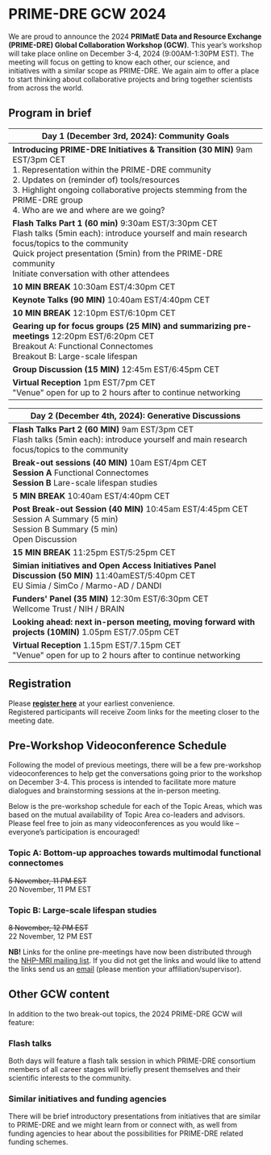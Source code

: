 # PRIME-DRE GCW 2024 
We are proud to announce the 2024 **PRIMatE Data and Resource Exchange (PRIME-DRE) Global Collaboration Workshop (GCW)**. This year’s workshop will take place online on December 3-4, 2024 (9:00AM-1:30PM EST). The meeting will focus on getting to know each other, our science, and initiatives with a similar scope as PRIME-DRE. We again aim to offer a place to start thinking about collaborative projects and bring together scientists from across the world. 

## Program in brief    

| **Day 1 (December 3rd, 2024): Community Goals**                                                                                                                                                                                                                                                                                  |
|----------------------------------------------------------------------------------------------------------------------|
| **Introducing PRIME-DRE Initiatives & Transition (30 MIN)** 9am EST/3pm CET    <br>1. Representation within the PRIME-DRE community     <br>2. Updates on (reminder of) tools/resources     <br>3. Highlight ongoing collaborative projects stemming from the PRIME-DRE group     <br>4. Who are we and where are we going?      |
| **Flash Talks Part 1 (60 min)** 9:30am EST/3:30pm CET     <br>Flash talks (5min each): introduce yourself and main research focus/topics to the community     <br>Quick project presentation (5min) from the PRIME-DRE community     <br>Initiate conversation with other attendees                                              |
| **10 MIN BREAK** 10:30am EST/4:30pm CET                                                                                                                                                                                                                                                                                          |
| **Keynote Talks (90 MIN)** 10:40am EST/4:40pm CET                                                                                                                                                                                                                                                                                |
| **10 MIN BREAK** 12:10pm EST/6:10pm CET                                                                                                                                                                                                                                                                                          |
| **Gearing up for focus groups (25 MIN) and summarizing pre-meetings** 12:20pm EST/6:20pm CET 		<br>Breakout A: Functional Connectomes<br>Breakout B: Large-scale lifespan                                                                                                                                                          |
| **Group Discussion (15 MIN)** 12:45m EST/6:45pm CET                                                                                                                                                                                                                                                                              |
| **Virtual Reception** 1pm EST/7pm CET    <br>"Venue" open for up to 2 hours after to continue networking                                                                                                                                                                                                                         |      

| **Day 2 (December 4th, 2024): Generative Discussions**                                                                                          |
|-------------------------------------------------------------------------------------------------------------------------------------------------|
| **Flash Talks Part 2 (60 MIN)** 9am EST/3pm CET 	<br>Flash talks (5min each): introduce yourself and main research focus/topics to the community	 |
| **Break-out sessions (40 MIN)** 10am EST/4pm CET     <br>**Session A** Functional Connectomes    <br>**Session B** Lare-scale lifespan studies  |
| **5 MIN BREAK** 10:40am EST/4:40pm CET                                                                                                          |
| **Post Break-out Session (40 MIN)** 10:45am EST/4:45pm CET<br>Session A Summary (5 min)     <br>Session B Summary (5 min)<br>Open Discussion    |
| **15 MIN BREAK** 11:25pm EST/5:25pm CET                                                                                                         |
| **Simian initiatives and Open Access Initiatives Panel Discussion (50 MIN)** 11:40amEST/5:40pm CET    <br>EU Simia / SimCo / Marmo-AD / DANDI 		  |
| **Funders' Panel (35 MIN)** 12:30m EST/6:30pm CET    <br>Wellcome Trust / NIH / BRAIN                                                           |
| **Looking ahead: next in-person meeting, moving forward with projects (10MIN)** 1.05pm EST/7.05pm CET                             |
| **Virtual Reception** 1.15pm EST/7.15pm CET    <br>"Venue" open for up to 2 hours after to continue networking                                  |

## Registration 
Please [**register here**](https://docs.google.com/forms/d/e/1FAIpQLSf5xAq4UovGk3Y1dMGKRi1lP2l8nUVVxX-nqwAEwOknSQ0cZw/viewform) at your earliest convenience.     
Registered participants will receive Zoom links for the meeting closer to the meeting date.

## Pre-Workshop Videoconference Schedule
Following the model of previous meetings, there will be a few pre-workshop videoconferences to help get the conversations going prior to the workshop on December 3-4. This process is intended to facilitate more mature dialogues and brainstorming sessions at the in-person meeting.

Below is the pre-workshop schedule for each of the Topic Areas, which was based on the mutual availability of Topic Area co-leaders and advisors. Please feel free to join as many videoconferences as you would like – everyone’s participation is encouraged!

### Topic A: Bottom-up approaches towards multimodal functional connectomes      
~~5 November, 11 PM EST~~       
20 November, 11 PM EST         

### Topic B: Large-scale lifespan studies     
~~8 November, 12 PM EST~~      
22 November, 12 PM EST  			

**NB!** Links for the online pre-meetings have now been distributed through the [NHP-MRI mailing list](https://groups.google.com/g/nhp-mri). If you did not get the links and would like to attend the links send us an [email](mailto:primate.dre?subject=[GCW2024]%20Premeetings) (please mention your affiliation/supervisor).   

## Other GCW content
In addition to the two break-out topics, the 2024 PRIME-DRE GCW will feature:

### Flash talks     
Both days will feature a flash talk session in which PRIME-DRE consortium members of all career stages will briefly present themselves and their scientific interests to the community.

### Similar initiatives and funding agencies    
There will be brief introductory presentations from initiatives that are similar to PRIME-DRE and we might learn from or connect with, as well from funding agencies to hear about the possibilities for PRIME-DRE related funding schemes.   
